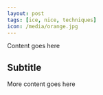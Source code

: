 ```yaml
---
layout: post
tags: [ice, nice, techniques]
icon: /media/orange.jpg
---
```


Content goes here
## Subtitle
More content goes here
